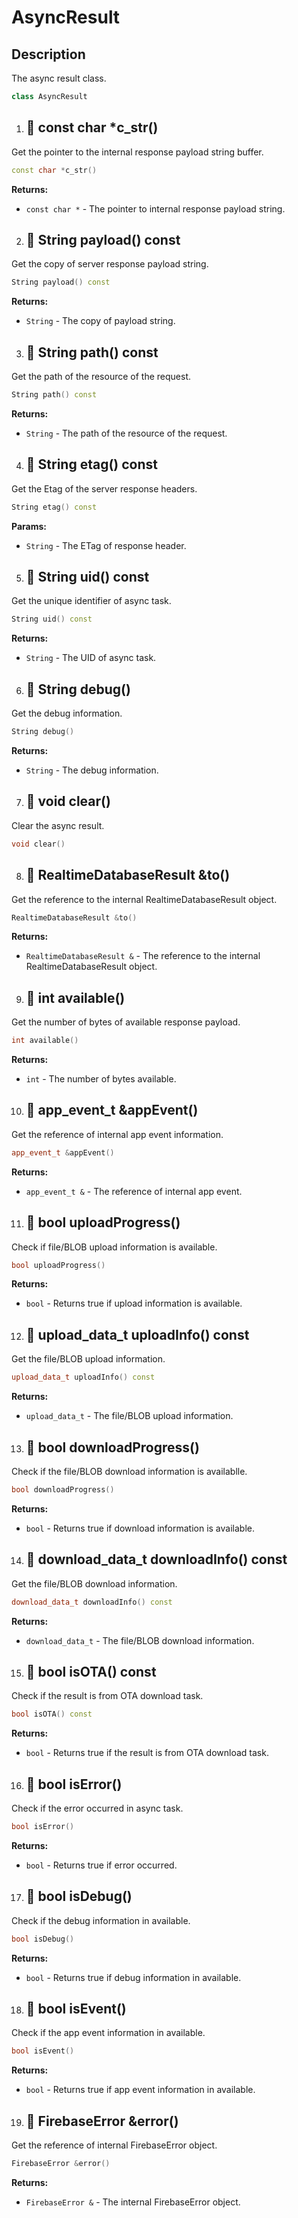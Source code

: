 # AsyncResult

## Description

The async result class.

```cpp
class AsyncResult
```

1. ## 🔹  const char *c_str()

Get the pointer to the internal response payload string buffer.

```cpp
const char *c_str()
```

**Returns:**

- `const char *` - The pointer to internal response payload string.


2. ## 🔹  String payload() const

Get the copy of server response payload string.

```cpp
String payload() const
```

**Returns:**

- `String` - The copy of payload string.

3. ## 🔹  String path() const

Get the path of the resource of the request.

```cpp
String path() const
```

**Returns:**

- `String` - The path of the resource of the request.


4. ## 🔹  String etag() const

Get the Etag of the server response headers.

```cpp
String etag() const
```

**Params:**

- `String` - The ETag of response header.


5. ## 🔹   String uid() const

Get the unique identifier of async task.

```cpp
String uid() const
```

**Returns:**

- `String` - The UID of async task.


6. ## 🔹  String debug()

Get the debug information.

```cpp
String debug()
```

**Returns:**

- `String` - The debug information.

7. ## 🔹  void clear()

Clear the async result.

```cpp
void clear()
```

8. ## 🔹  RealtimeDatabaseResult &to()

Get the reference to the internal RealtimeDatabaseResult object.

```cpp
RealtimeDatabaseResult &to()
```

**Returns:**

- `RealtimeDatabaseResult &` - The reference to the internal RealtimeDatabaseResult object.


9. ## 🔹  int available()

Get the number of bytes of available response payload.

```cpp
int available()
```

**Returns:**

- `int` - The number of bytes available.


10. ## 🔹  app_event_t &appEvent()

Get the reference of internal app event information.

```cpp
app_event_t &appEvent()
```

**Returns:**

- `app_event_t &` - The reference of internal app event.


11. ## 🔹  bool uploadProgress()

Check if file/BLOB upload information is available.

```cpp
bool uploadProgress()
```

**Returns:**

- `bool` - Returns true if upload information is available.


12. ## 🔹  upload_data_t uploadInfo() const

Get the file/BLOB upload information.

```cpp
upload_data_t uploadInfo() const
```

**Returns:**

- `upload_data_t` - The file/BLOB upload information.


13. ## 🔹  bool downloadProgress()

Check if the file/BLOB download information is availablle.

```cpp
bool downloadProgress()
```

**Returns:**

- `bool` - Returns true if download information is available.


14. ## 🔹  download_data_t downloadInfo() const

Get the file/BLOB download information.

```cpp
download_data_t downloadInfo() const
```

**Returns:**

- `download_data_t` - The file/BLOB download information.


15. ## 🔹  bool isOTA() const

Check if the result is from OTA download task.

```cpp
bool isOTA() const
```

**Returns:**

- `bool` - Returns true if the result is from OTA download task.


16. ## 🔹  bool isError()

Check if the error occurred in async task.

```cpp
bool isError()
```

**Returns:**

- `bool` - Returns true if error occurred.


17. ## 🔹  bool isDebug()

Check if the debug information in available.

```cpp
bool isDebug()
```

**Returns:**

- `bool` - Returns true if debug information in available.


18. ## 🔹  bool isEvent()

Check if the app event information in available.

```cpp
bool isEvent()
```

**Returns:**

- `bool` - Returns true if app event information in available.


19. ## 🔹  FirebaseError &error()

Get the reference of internal FirebaseError object.

```cpp
FirebaseError &error()
```

**Returns:**

- `FirebaseError &` - The internal FirebaseError object.